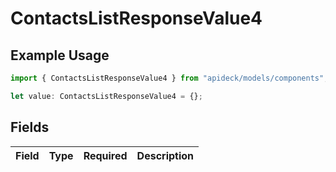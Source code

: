 # ContactsListResponseValue4

## Example Usage

```typescript
import { ContactsListResponseValue4 } from "apideck/models/components";

let value: ContactsListResponseValue4 = {};
```

## Fields

| Field       | Type        | Required    | Description |
| ----------- | ----------- | ----------- | ----------- |